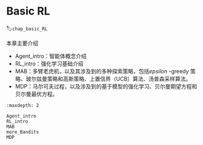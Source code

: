 

<!--
 * @version:
 * @Author:  StevenJokess（蔡舒起） https://github.com/StevenJokess
 * @Date: 2023-03-22 03:00:55
 * @LastEditors:  StevenJokess（蔡舒起） https://github.com/StevenJokess
 * @LastEditTime: 2023-10-27 18:58:26
 * @Description:
 * @Help me: make friends by a867907127@gmail.com and help me get some “foreign” things or service I need in life; 如有帮助，请赞助，失业3年了。![支付宝收款码](https://github.com/StevenJokess/d2rl/blob/master/img/%E6%94%B6.jpg)
 * @TODO::
 * @Reference:
-->
# Basic RL
:label:`chap_basic_RL`

本章主要介绍

- Agent_intro：智能体概念介绍
- RL_intro：强化学习基础介绍
- MAB：多臂老虎机，以及其涉及到的多种探索策略，包括$epsilon$ -greedy 策略、玻尔兹曼策略和高斯策略、上置信界（UCB）算法、汤普森采样算法。
- MDP：马尔可夫过程，以及涉及到的基于模型的强化学习、贝尔曼期望方程和贝尔曼最优方程。

```toc
:maxdepth: 2

Agent_intro
RL_intro
MAB
more_Bandits
MDP
```
